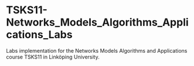 # TSKS11-Networks_Models_Algorithms_Applications_Labs
Labs implementation for the Networks Models Algorithms and Applications course TSKS11 in Linköping University.
